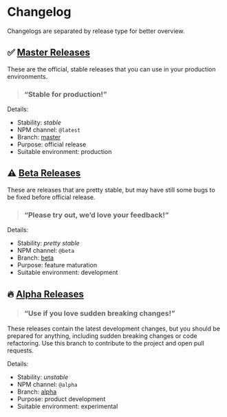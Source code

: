 # Changelog

Changelogs are separated by release type for better overview.

## ✅ [Master Releases][log_master]

These are the official, stable releases that you can use in your production environments.

> ### “Stable for production!”

Details:
- Stability: *stable*
- NPM channel: `@latest`
- Branch: [master][branch_master]
- Purpose: official release
- Suitable environment: production

## ⚠️ [Beta Releases][log_beta]

These are releases that are pretty stable, but may have still some bugs to be fixed before official release.

> ### “Please try out, we’d love your feedback!”

Details:
- Stability: *pretty stable*
- NPM channel: `@beta`
- Branch: [beta][branch_beta]
- Purpose: feature maturation
- Suitable environment: development

## 🔥 [Alpha Releases][log_alpha]

> ### “Use if you love sudden breaking changes!”

These releases contain the latest development changes, but you should be prepared for anything, including sudden breaking changes or code refactoring. Use this branch to contribute to the project and open pull requests.

Details:
- Stability: *unstable*
- NPM channel: `@alpha`
- Branch: [alpha][branch_alpha]
- Purpose: product development
- Suitable environment: experimental


[log_master]: https://github.com/parse-community/parse-issue-bot/blob/master/changelogs/CHANGELOG_master.md
[log_beta]: https://github.com/parse-community/parse-issue-bot/blob/beta/changelogs/CHANGELOG_beta.md
[log_alpha]: https://github.com/parse-community/parse-issue-bot/blob/alpha/changelogs/CHANGELOG_alpha.md
[branch_master]: https://github.com/parse-community/parse-issue-bot/tree/master
[branch_beta]: https://github.com/parse-community/parse-issue-bot/tree/beta
[branch_alpha]: https://github.com/parse-community/parse-issue-bot/tree/alpha